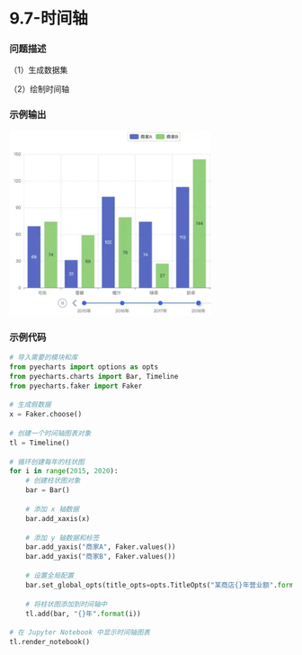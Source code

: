 # 9.7-时间轴

### 问题描述

（1）生成数据集

（2）绘制时间轴

### 示例输出

<img src="https://github.com/jm199504/Python-Exercises/blob/master/9-%E7%BB%98%E5%88%B6%E5%9B%BE%E8%A1%A8%EF%BC%88pyecharts%EF%BC%89/9.7-%E6%97%B6%E9%97%B4%E8%BD%B4/Figure_1.jpg?raw=true" style="zoom:80%;" />

### 示例代码

```python
# 导入需要的模块和库
from pyecharts import options as opts
from pyecharts.charts import Bar, Timeline
from pyecharts.faker import Faker

# 生成假数据
x = Faker.choose()

# 创建一个时间轴图表对象
tl = Timeline()

# 循环创建每年的柱状图
for i in range(2015, 2020):
    # 创建柱状图对象
    bar = Bar()

    # 添加 x 轴数据
    bar.add_xaxis(x)

    # 添加 y 轴数据和标签
    bar.add_yaxis("商家A", Faker.values())
    bar.add_yaxis("商家B", Faker.values())

    # 设置全局配置
    bar.set_global_opts(title_opts=opts.TitleOpts("某商店{}年营业额".format(i)))

    # 将柱状图添加到时间轴中
    tl.add(bar, "{}年".format(i))

# 在 Jupyter Notebook 中显示时间轴图表
tl.render_notebook()
```